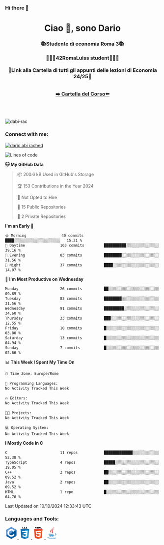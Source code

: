 ### Hi there 👋

<h1 align="center">Ciao 👋, sono Dario</h1>

<h3 align="center">📚Studente di economia Roma 3📚<br><br>👨🏻‍💻42RomaLuiss student👨🏻‍💻<br><br>🔗Link alla Cartella di tutti gli appunti delle lezioni di Economia 24/25🔗<br><br>
<p align="center">
<a href="https://github.com/dabi-rac/University" target="_blank">➡️ Cartella del Corso⬅️</a>
</p>
</h3>
<br><br>

<p align="left"> <img src="https://komarev.com/ghpvc/?username=dabi-rac&label=Profile%20views&color=0e75b6&style=flat" alt="dabi-rac" /> </p>

<h3 align="left">Connect with me:</h3>
<p align="left">
<a href=https://it.linkedin.com/in/dario-abi-rached-056859234 target="blank"><img align="center" src="https://raw.githubusercontent.com/rahuldkjain/github-profile-readme-generator/master/src/images/icons/Social/linked-in-alt.svg" alt="dario abi rached" height="30" width="40" /></a>
</p>

<!--START_SECTION:waka-->
![Lines of code](https://img.shields.io/badge/From%20Hello%20World%20I%27ve%20Written-766.8%20thousand%20lines%20of%20code-blue)

**🐱 My GitHub Data** 

> 📦 200.6 kB Used in GitHub's Storage 
 > 
> 🏆 153 Contributions in the Year 2024
 > 
> 🚫 Not Opted to Hire
 > 
> 📜 15 Public Repositories 
 > 
> 🔑 2 Private Repositories 
 > 
**I'm an Early 🐤** 

```text
🌞 Morning                40 commits          ████░░░░░░░░░░░░░░░░░░░░░   15.21 % 
🌆 Daytime                103 commits         ██████████░░░░░░░░░░░░░░░   39.16 % 
🌃 Evening                83 commits          ████████░░░░░░░░░░░░░░░░░   31.56 % 
🌙 Night                  37 commits          ████░░░░░░░░░░░░░░░░░░░░░   14.07 % 
```
📅 **I'm Most Productive on Wednesday** 

```text
Monday                   26 commits          ██░░░░░░░░░░░░░░░░░░░░░░░   09.89 % 
Tuesday                  83 commits          ████████░░░░░░░░░░░░░░░░░   31.56 % 
Wednesday                91 commits          █████████░░░░░░░░░░░░░░░░   34.60 % 
Thursday                 33 commits          ███░░░░░░░░░░░░░░░░░░░░░░   12.55 % 
Friday                   10 commits          █░░░░░░░░░░░░░░░░░░░░░░░░   03.80 % 
Saturday                 13 commits          █░░░░░░░░░░░░░░░░░░░░░░░░   04.94 % 
Sunday                   7 commits           █░░░░░░░░░░░░░░░░░░░░░░░░   02.66 % 
```


📊 **This Week I Spent My Time On** 

```text
🕑︎ Time Zone: Europe/Rome

💬 Programming Languages: 
No Activity Tracked This Week

🔥 Editors: 
No Activity Tracked This Week

🐱‍💻 Projects: 
No Activity Tracked This Week

💻 Operating System: 
No Activity Tracked This Week
```

**I Mostly Code in C** 

```text
C                        11 repos            █████████████░░░░░░░░░░░░   52.38 % 
TypeScript               4 repos             █████░░░░░░░░░░░░░░░░░░░░   19.05 % 
C++                      2 repos             ██░░░░░░░░░░░░░░░░░░░░░░░   09.52 % 
Java                     2 repos             ██░░░░░░░░░░░░░░░░░░░░░░░   09.52 % 
HTML                     1 repo              █░░░░░░░░░░░░░░░░░░░░░░░░   04.76 % 
```




 Last Updated on 10/10/2024 12:33:43 UTC
<!--END_SECTION:waka-->

<h3 align="left">Languages and Tools:</h3>
<p align="left"> <a href="https://www.cprogramming.com/" target="_blank" rel="noreferrer"> <img src="https://raw.githubusercontent.com/devicons/devicon/master/icons/c/c-original.svg" alt="c" width="40" height="40"/> </a> <a href="https://www.w3schools.com/css/" target="_blank" rel="noreferrer"> <img src="https://raw.githubusercontent.com/devicons/devicon/master/icons/css3/css3-original-wordmark.svg" alt="css3" width="40" height="40"/> </a> <a href="https://www.w3.org/html/" target="_blank" rel="noreferrer"> <img src="https://raw.githubusercontent.com/devicons/devicon/master/icons/html5/html5-original-wordmark.svg" alt="html5" width="40" height="40"/> </a> <a href="https://www.java.com" target="_blank" rel="noreferrer"> <img src="https://raw.githubusercontent.com/devicons/devicon/master/icons/java/java-original.svg" alt="java" width="40" height="40"/> </a> </p>
